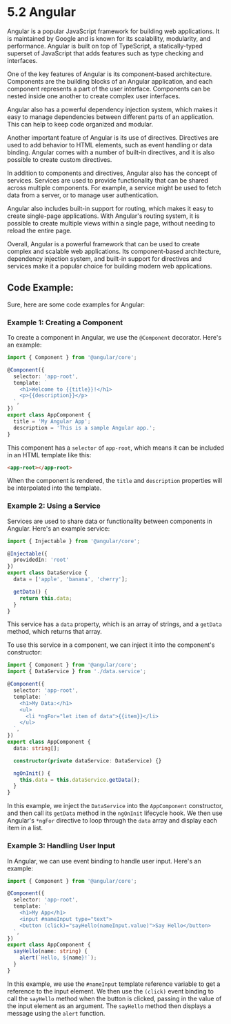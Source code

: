 # 5.2 Angular

Angular is a popular JavaScript framework for building web applications. It is maintained by Google and is known for its scalability, modularity, and performance. Angular is built on top of TypeScript, a statically-typed superset of JavaScript that adds features such as type checking and interfaces.

One of the key features of Angular is its component-based architecture. Components are the building blocks of an Angular application, and each component represents a part of the user interface. Components can be nested inside one another to create complex user interfaces.

Angular also has a powerful dependency injection system, which makes it easy to manage dependencies between different parts of an application. This can help to keep code organized and modular.

Another important feature of Angular is its use of directives. Directives are used to add behavior to HTML elements, such as event handling or data binding. Angular comes with a number of built-in directives, and it is also possible to create custom directives.

In addition to components and directives, Angular also has the concept of services. Services are used to provide functionality that can be shared across multiple components. For example, a service might be used to fetch data from a server, or to manage user authentication.

Angular also includes built-in support for routing, which makes it easy to create single-page applications. With Angular's routing system, it is possible to create multiple views within a single page, without needing to reload the entire page.

Overall, Angular is a powerful framework that can be used to create complex and scalable web applications. Its component-based architecture, dependency injection system, and built-in support for directives and services make it a popular choice for building modern web applications.

## Code Example:
Sure, here are some code examples for Angular:

### Example 1: Creating a Component

To create a component in Angular, we use the `@Component` decorator. Here's an example:

```typescript
import { Component } from '@angular/core';

@Component({
  selector: 'app-root',
  template: `
    <h1>Welcome to {{title}}!</h1>
    <p>{{description}}</p>
  `,
})
export class AppComponent {
  title = 'My Angular App';
  description = 'This is a sample Angular app.';
}
```

This component has a `selector` of `app-root`, which means it can be included in an HTML template like this:

```html
<app-root></app-root>
```

When the component is rendered, the `title` and `description` properties will be interpolated into the template.

### Example 2: Using a Service

Services are used to share data or functionality between components in Angular. Here's an example service:

```typescript
import { Injectable } from '@angular/core';

@Injectable({
  providedIn: 'root'
})
export class DataService {
  data = ['apple', 'banana', 'cherry'];

  getData() {
    return this.data;
  }
}
```

This service has a `data` property, which is an array of strings, and a `getData` method, which returns that array.

To use this service in a component, we can inject it into the component's constructor:

```typescript
import { Component } from '@angular/core';
import { DataService } from './data.service';

@Component({
  selector: 'app-root',
  template: `
    <h1>My Data:</h1>
    <ul>
      <li *ngFor="let item of data">{{item}}</li>
    </ul>
  `,
})
export class AppComponent {
  data: string[];

  constructor(private dataService: DataService) {}

  ngOnInit() {
    this.data = this.dataService.getData();
  }
}
```

In this example, we inject the `DataService` into the `AppComponent` constructor, and then call its `getData` method in the `ngOnInit` lifecycle hook. We then use Angular's `*ngFor` directive to loop through the `data` array and display each item in a list.

### Example 3: Handling User Input

In Angular, we can use event binding to handle user input. Here's an example:

```typescript
import { Component } from '@angular/core';

@Component({
  selector: 'app-root',
  template: `
    <h1>My App</h1>
    <input #nameInput type="text">
    <button (click)="sayHello(nameInput.value)">Say Hello</button>
  `,
})
export class AppComponent {
  sayHello(name: string) {
    alert(`Hello, ${name}!`);
  }
}
```

In this example, we use the `#nameInput` template reference variable to get a reference to the input element. We then use the `(click)` event binding to call the `sayHello` method when the button is clicked, passing in the value of the input element as an argument. The `sayHello` method then displays a message using the `alert` function.